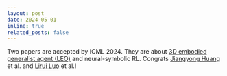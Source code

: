 ```yaml
---
layout: post
date: 2024-05-01
inline: true
related_posts: false
---
```


Two papers are accepted by ICML 2024. They are about [3D embodied generalist agent (LEO)](https://embodied-generalist.github.io/) and neural-symbolic RL. Congrats [Jiangyong Huang](https://huangjy-pku.github.io/) et al. and [Lirui Luo](https://liruiluo.github.io/) et al.!